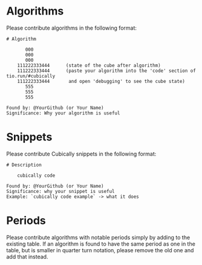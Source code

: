# Algorithms

Please contribute algorithms in the following format:

    # Algorithm
    
           000
           000
           000
        111222333444      (state of the cube after algorithm)
        111222333444      (paste your algorithm into the 'code' section of tio.run/#cubically
        111222333444       and open 'debugging' to see the cube state)
           555
           555
           555
       
    Found by: @YourGithub (or Your Name)
    Significance: Why your algorithm is useful

# Snippets

Please contribute Cubically snippets in the following format:

    # Description
    
        cubically code
    
    Found by: @YourGithub (or Your Name)
    Significance: why your snippet is useful
    Example: `cubically code example` -> what it does

# Periods

Please contribute algorithms with notable periods simply by adding to the existing table. If an algorithm is found to have the same period as one in the table, but is smaller in quarter turn notation, please remove the old one and add that instead.

